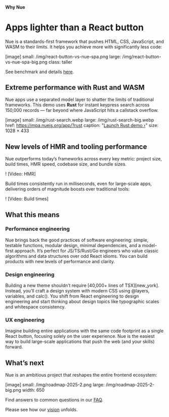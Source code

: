 
#### Why Nue
# Apps lighter than a React button
Nue is a standards-first framework that pushes HTML, CSS, JavaScript, and WASM to their limits. It helps you achieve more with significantly less code:

[image]
  small: /img/react-button-vs-nue-spa.png
  large: /img/react-button-vs-nue-spa-big.png
  class: taller

See benchmark and details [here](react-button-vs-nue.html).

## Extreme performance with Rust and WASM
Nue apps use a separated model layer to shatter the limits of traditional frameworks. This demo uses **Rust** for instant keypress search across 150,000 records — far beyond where JavaScript hits a callstack overflow.

[image]
  small: /img/rust-search.webp
  large: /img/rust-search-big.webp
  href: https://mpa.nuejs.org/app/?rust
  caption: "[Launch Rust demo ›](https://mpa.nuejs.org/app/?rust)"
  size: 1028 × 433

## New levels of HMR and tooling performance
Nue outperforms today’s frameworks across every key metric: project size, build times, HMR speed, codebase size, and bundle sizes.

! [Video: HMR]

Build times consistently run in milliseconds, even for large-scale apps, delivering orders of magnitude boosts over traditional tools:

! [Video: Build times]



## What this means

### Performance engineering
Nue brings back the good practices of software engineering: simple, testable functions, modular design, minimal dependencies, and a model-first approach. It’s perfect for JS/TS/Rust/Go engineers who value classic algorithms and data structures over odd React idioms. You can build products with new levels of performance and clarity.

### Design engineering
Building a new theme shouldn’t require [40,000+ lines of TSX][new_york]. Instead, you’ll craft a design system with modern CSS using @layers, variables, and calc(). You shift from React engineering to design engineering and start thinking about design topics like typographic scales and whitespace consistency.

### UX engineering
Imagine building entire applications with the same code footprint as a single React button, focusing solely on the user experience. Nue is the easiest way to build large-scale applications that push the web (and your skills) forward.


## What’s next
Nue is an ambitious project that reshapes the entire frontend ecosystem:

[image]
  small: /img/roadmap-2025-2.png
  large: /img/roadmap-2025-2-big.png
  width: 650

Find answers to common questions in our [FAQ](faq.html).

Please see how our [vision](/vision/) unfolds.
